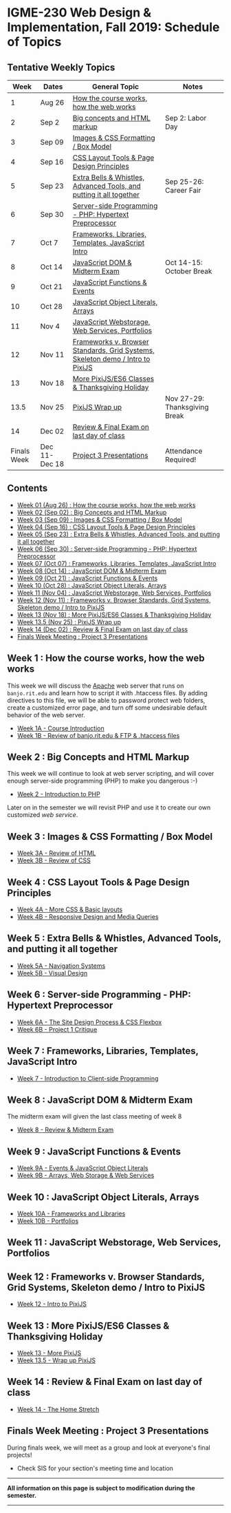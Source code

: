 
# IGME-230 Web Design & Implementation, Fall 2019: Schedule of Topics 

## Tentative Weekly Topics

| Week        | Dates         | General Topic                                                       | Notes |
|-------------|---------------|---------------------------------------------------------------------|---------|
| 1           | Aug 26        | [How the course works, how the web works](#week1)                   |         |
| 2           | Sep 2         | [Big concepts and HTML markup](#week2)                              |  Sep 2: Labor Day       |
| 3           | Sep 09        | [Images & CSS Formatting / Box Model](#week3)                       |         |
| 4           | Sep 16        | [CSS Layout Tools & Page Design Principles](#week4)                 |         |
| 5           | Sep 23        | [Extra Bells & Whistles, Advanced Tools, and putting it all together](#week5) | Sep 25-26: Career Fair        |
| 6           | Sep 30        | [Server-side Programming - PHP: Hypertext Preprocessor](#week6)     |         |
| 7           | Oct 7         | [Frameworks, Libraries, Templates, JavaScript Intro](#week7)        |         |
| 8           | Oct 14        | [JavaScript DOM & Midterm Exam](#week8)                             | Oct 14-15: October Break        |
| 9           | Oct 21        | [JavaScript Functions & Events](#week9)                             |         |
| 10          | Oct 28        | [JavaScript Object Literals, Arrays](#week10)                       |         |
| 11          | Nov 4         | [JavaScript Webstorage, Web Services, Portfolios](#week11)          |         |
| 12          | Nov 11        | [Frameworks v. Browser Standards, Grid Systems, Skeleton demo / Intro to PixiJS](#week12)  |         |
| 13          | Nov 18        | [More PixiJS/ES6 Classes & Thanksgiving Holiday](#week13)           |         |            |
| 13.5        | Nov 25        | [PixiJS Wrap up](#week13)                                           | Nov 27-29: Thanksgiving Break
| 14          | Dec 02        | [Review & Final Exam on last day of class](#week14)                      |         |
| Finals Week | Dec 11-Dec 18 | [Project 3 Presentations](#finalsweek)                                | Attendance Required! |

## Contents

- [Week 01 (Aug 26) : How the course works, how the web works](#week1)
- [Week 02 (Sep 02) : Big Concepts and HTML Markup](#week2)
- [Week 03 (Sep 09) : Images & CSS Formatting / Box Model](#week3)
- [Week 04 (Sep 16) : CSS Layout Tools & Page Design Principles](#week4)
- [Week 05 (Sep 23) : Extra Bells & Whistles, Advanced Tools, and putting it all together](#week5)
- [Week 06 (Sep 30) : Server-side Programming - PHP: Hypertext Preprocessor](#week6)
- [Week 07 (Oct 07) : Frameworks, Libraries, Templates, JavaScript Intro](#week7)
- [Week 08 (Oct 14) : JavaScript DOM & Midterm Exam](#week8)
- [Week 09 (Oct 21) : JavaScript Functions & Events](#week9)
- [Week 10 (Oct 28) : JavaScript Object Literals, Arrays](#week10)
- [Week 11 (Nov 04) : JavaScript Webstorage, Web Services, Portfolios](#week11)
- [Week 12 (Nov 11) : Frameworks v. Browser Standards, Grid Systems, Skeleton demo / Intro to PixiJS](#week12)
- [Week 13 (Nov 18) : More PixiJS/ES6 Classes & Thanksgiving Holiday](#week13)
- [Week 13.5 (Nov 25) : PixiJS Wrap up](#week13)
- [Week 14 (Dec 02) : Review & Final Exam on last day of class](#week14)
- [Finals Week Meeting : Project 3 Presentations](#finalsweek)


## <a id="week1">Week 1 : How the course works, how the web works
  
This week we will discuss the [Apache](http://httpd.apache.org) web server that runs on `banjo.rit.edu` and learn how to script it with .htaccess files. By adding directives to this file, we will be able to password protect web folders, create a customized error page, and turn off some undesirable default behavior of the web server. 
  
  - [Week 1A - Course Introduction](weekly/week-01A-notes.md)
  - [Week 1B - Review of banjo.rit.edu & FTP & .htaccess files](weekly/week-01B-notes.md)
  
## <a id="week2">Week 2 : Big Concepts and HTML Markup
  
 This week we will continue to look at web server scripting, and will cover enough server-side programming (PHP) to make you dangerous :-)
 
 - [Week 2 - Introduction to PHP](weekly/week-02-notes.md)
  
 Later on in the semester we will revisit PHP and use it to create our own customized *web service*.
  
## <a id="week3">Week 3 : Images & CSS Formatting / Box Model
  
  - [Week 3A - Review of HTML](weekly/week-03A-notes.md)
  - [Week 3B - Review of CSS](weekly/week-03B-notes.md)
  
## <a id="week4">Week 4 : CSS Layout Tools & Page Design Principles
  
  - [Week 4A - More CSS & Basic layouts](weekly/week-04A-notes.md)
  - [Week 4B - Responsive Design and Media Queries](weekly/week-04B-notes.md)
  
## <a id="week5">Week 5 : Extra Bells & Whistles, Advanced Tools, and putting it all together
  
  - [Week 5A - Navigation Systems](weekly/week-05A-notes.md)
  - [Week 5B - Visual Design](weekly/week-05B-notes.md)
  
## <a id="week6">Week 6 : Server-side Programming - PHP: Hypertext Preprocessor
  
  - [Week 6A - The Site Design Process & CSS Flexbox](weekly/week-06A-notes.md)
  - [Week 6B - Project 1 Critique](weekly/week-06B-notes.md)
  
## <a id="week7">Week 7 : Frameworks, Libraries, Templates, JavaScript Intro
   
   - [Week 7 - Introduction to Client-side Programming](weekly/week-07-notes.md)
 
## <a id="week8">Week 8 : JavaScript DOM & Midterm Exam
  
The midterm exam will given the last class meeting of week 8
  
  - [Week 8 - Review & Midterm Exam](weekly/week-08-notes.md)
  
## <a id="week9">Week 9 :  JavaScript Functions & Events
  
  - [Week 9A - Events & JavaScript Object Literals](weekly/week-09A-notes.md)
  - [Week 9B - Arrays, Web Storage & Web Services](weekly/week-09B-notes.md)
  
## <a id="week10">Week 10 : JavaScript Object Literals, Arrays
  
  - [Week 10A - Frameworks and Libraries](weekly/week-10A-notes.md)
  - [Week 10B - Portfolios](weekly/week-10B-notes.md)
  
## <a id="week11">Week 11  : JavaScript Webstorage, Web Services, Portfolios
  
## <a id="week12">Week 12  : Frameworks v. Browser Standards, Grid Systems, Skeleton demo / Intro to PixiJS
  - [Week 12 - Intro to PixiJS](weekly/week-11-notes.md)
  
## <a id="week13">Week 13 : More PixiJS/ES6 Classes & Thanksgiving Holiday
  
 - [Week 13 - More PixiJS](weekly/week-12-notes.md)
 - [Week 13.5 - Wrap up PixiJS](weekly/week-13-notes.md)
  
 
 ## <a id="week14">Week 14 : Review & Final Exam on last day of class
  
 - [Week 14 - The Home Stretch](weekly/week-notes-home-stretch.md)
  
## <a id="finalsweek">Finals Week Meeting : Project 3 Presentations

During finals week, we will meet as a group and look at everyone's final projects! 
- Check SIS for your section's meeting time and location

<hr>

**All information on this page is subject to modification during the semester.**

<hr>

